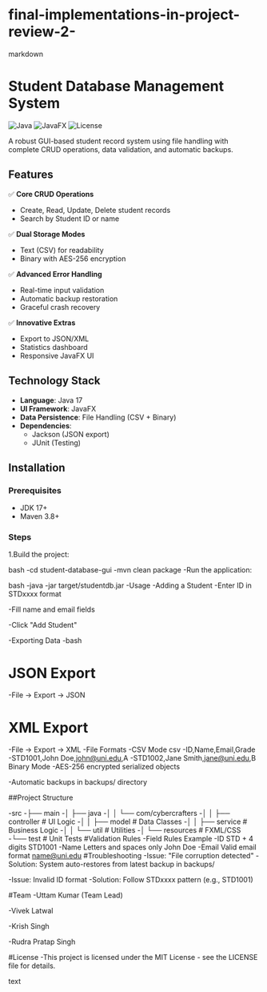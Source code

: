 # final-implementations-in-project-review-2-
markdown
# Student Database Management System

![Java](https://img.shields.io/badge/Java-17-blue)
![JavaFX](https://img.shields.io/badge/JavaFX-17-orange)
![License](https://img.shields.io/badge/License-MIT-green)

A robust GUI-based student record system using file handling with complete CRUD operations, data validation, and automatic backups.


## Features

✅ **Core CRUD Operations**  
- Create, Read, Update, Delete student records  
- Search by Student ID or name  

✅ **Dual Storage Modes**  
- Text (CSV) for readability  
- Binary with AES-256 encryption  

✅ **Advanced Error Handling**  
- Real-time input validation  
- Automatic backup restoration  
- Graceful crash recovery  

✅ **Innovative Extras**  
- Export to JSON/XML  
- Statistics dashboard  
- Responsive JavaFX UI  

## Technology Stack

- **Language**: Java 17
- **UI Framework**: JavaFX
- **Data Persistence**: File Handling (CSV + Binary)
- **Dependencies**: 
  - Jackson (JSON export)
  - JUnit (Testing)

## Installation

### Prerequisites
- JDK 17+
- Maven 3.8+

### Steps
1.Build the project:

bash
-cd student-database-gui
-mvn clean package
-Run the application:

bash
-java -jar target/studentdb.jar
-Usage
-Adding a Student
-Enter ID in STDxxxx format

-Fill name and email fields

-Click "Add Student"

-Exporting Data
-bash
# JSON Export
-File → Export → JSON

# XML Export 
-File → Export → XML
-File Formats
-CSV Mode
csv
-ID,Name,Email,Grade
-STD1001,John Doe,john@uni.edu,A
-STD1002,Jane Smith,jane@uni.edu,B
Binary Mode
-AES-256 encrypted serialized objects

-Automatic backups in backups/ directory

##Project Structure

-src
-├── main
-│   ├── java
-│   │   └── com/cybercrafters
-│   │       ├── controller   # UI Logic
-│   │       ├── model        # Data Classes
-│   │       ├── service      # Business Logic
-│   │       └── util       # Utilities
-│   └── resources          # FXML/CSS
-└── test             # Unit Tests
#Validation Rules
-Field	Rules	Example
-ID	STD + 4 digits	STD1001
-Name	Letters and spaces only	John Doe
-Email	Valid email format	name@uni.edu
#Troubleshooting
-Issue: "File corruption detected"
-Solution: System auto-restores from latest backup in backups/

-Issue: Invalid ID format
-Solution: Follow STDxxxx pattern (e.g., STD1001)

#Team
-Uttam Kumar (Team Lead)

-Vivek Latwal

-Krish Singh

-Rudra Pratap Singh

#License
-This project is licensed under the MIT License - see the LICENSE file for details.

text

